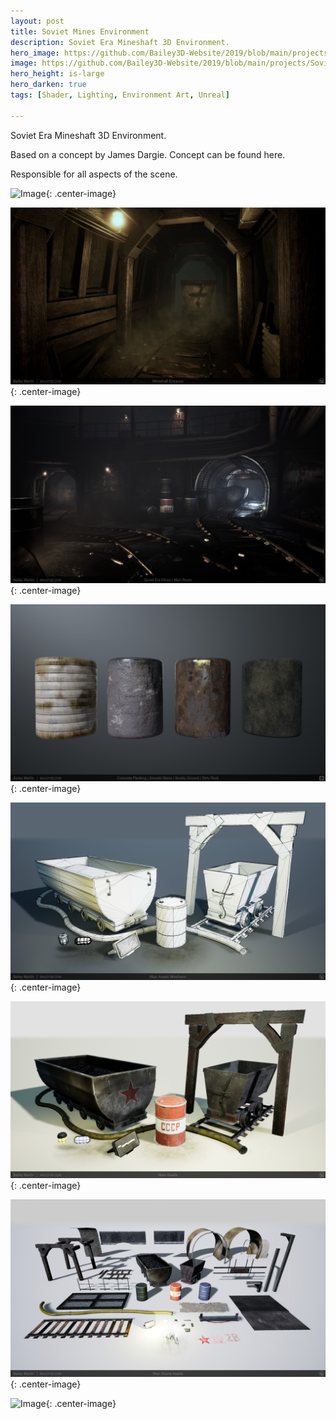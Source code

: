 ```yaml
---
layout: post
title: Soviet Mines Environment
description: Soviet Era Mineshaft 3D Environment.
hero_image: https://github.com/Bailey3D-Website/2019/blob/main/projects/Soviet%20Mines/thumb.png?raw=true
image: https://github.com/Bailey3D-Website/2019/blob/main/projects/Soviet%20Mines/thumb.png?raw=true
hero_height: is-large
hero_darken: true
tags: [Shader, Lighting, Environment Art, Unreal]

---
```

Soviet Era Mineshaft 3D Environment.

Based on a concept by James Dargie. Concept can be found here.

Responsible for all aspects of the scene.

![Image](https://github.com/Bailey3D-Website/2019/blob/main/projects/Soviet%20Mines/thumb.png?raw=true){: .center-image}

![Image](https://github.com/Bailey3D-Website/2019/blob/main/projects/Soviet%20Mines/bailey-bob-martin-render-scene-mines.jpg?raw=true){: .center-image}

![Image](https://github.com/Bailey3D-Website/2019/blob/main/projects/Soviet%20Mines/bailey-bob-martin-render-scene-mainroom.jpg?raw=true){: .center-image}

![Image](https://github.com/Bailey3D-Website/2019/blob/main/projects/Soviet%20Mines/bailey-bob-martin-render-materials.jpg?raw=true){: .center-image}

![Image](https://github.com/Bailey3D-Website/2019/blob/main/projects/Soviet%20Mines/bailey-bob-martin-render-main-wireframe.jpg?raw=true){: .center-image}

![Image](https://github.com/Bailey3D-Website/2019/blob/main/projects/Soviet%20Mines/bailey-bob-martin-render-main-lit.jpg?raw=true){: .center-image}

![Image](https://github.com/Bailey3D-Website/2019/blob/main/projects/Soviet%20Mines/bailey-bob-martin-render-main-assets.jpg?raw=true){: .center-image}

![Image](https://github.com/Bailey3D-Website/2019/blob/main/projects/Soviet%20Mines/bailey-bob-martin-fhhgfhfghfhg.gif?raw=true){: .center-image}